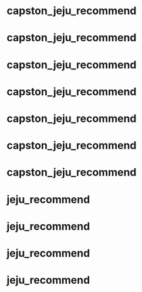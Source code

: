 # capston_jeju_recommend
# capston_jeju_recommend
# capston_jeju_recommend
# capston_jeju_recommend
# capston_jeju_recommend
# capston_jeju_recommend
# capston_jeju_recommend
# jeju_recommend
# jeju_recommend
# jeju_recommend
# jeju_recommend
